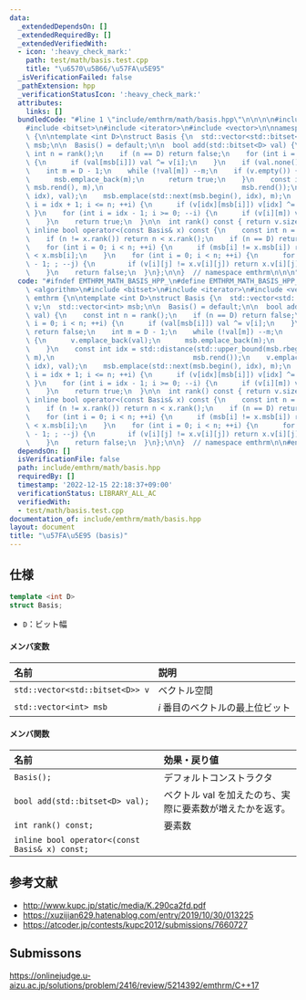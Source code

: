 ```yaml
---
data:
  _extendedDependsOn: []
  _extendedRequiredBy: []
  _extendedVerifiedWith:
  - icon: ':heavy_check_mark:'
    path: test/math/basis.test.cpp
    title: "\u6570\u5B66/\u57FA\u5E95"
  _isVerificationFailed: false
  _pathExtension: hpp
  _verificationStatusIcon: ':heavy_check_mark:'
  attributes:
    links: []
  bundledCode: "#line 1 \"include/emthrm/math/basis.hpp\"\n\n\n\n#include <algorithm>\n\
    #include <bitset>\n#include <iterator>\n#include <vector>\n\nnamespace emthrm\
    \ {\n\ntemplate <int D>\nstruct Basis {\n  std::vector<std::bitset<D>> v;\n  std::vector<int>\
    \ msb;\n\n  Basis() = default;\n\n  bool add(std::bitset<D> val) {\n    const\
    \ int n = rank();\n    if (n == D) return false;\n    for (int i = 0; i < n; ++i)\
    \ {\n      if (val[msb[i]]) val ^= v[i];\n    }\n    if (val.none()) return false;\n\
    \    int m = D - 1;\n    while (!val[m]) --m;\n    if (v.empty()) {\n      v.emplace_back(val);\n\
    \      msb.emplace_back(m);\n      return true;\n    }\n    const int idx = std::distance(std::upper_bound(msb.rbegin(),\
    \ msb.rend(), m),\n                                  msb.rend());\n    v.emplace(std::next(v.begin(),\
    \ idx), val);\n    msb.emplace(std::next(msb.begin(), idx), m);\n    for (int\
    \ i = idx + 1; i <= n; ++i) {\n      if (v[idx][msb[i]]) v[idx] ^= v[i];\n   \
    \ }\n    for (int i = idx - 1; i >= 0; --i) {\n      if (v[i][m]) v[i] ^= v[idx];\n\
    \    }\n    return true;\n  }\n\n  int rank() const { return v.size(); }\n\n \
    \ inline bool operator<(const Basis& x) const {\n    const int n = v.size();\n\
    \    if (n != x.rank()) return n < x.rank();\n    if (n == D) return false;\n\
    \    for (int i = 0; i < n; ++i) {\n      if (msb[i] != x.msb[i]) return msb[i]\
    \ < x.msb[i];\n    }\n    for (int i = 0; i < n; ++i) {\n      for (int j = msb[i]\
    \ - 1; ; --j) {\n        if (v[i][j] != x.v[i][j]) return x.v[i][j];\n      }\n\
    \    }\n    return false;\n  }\n};\n\n}  // namespace emthrm\n\n\n"
  code: "#ifndef EMTHRM_MATH_BASIS_HPP_\n#define EMTHRM_MATH_BASIS_HPP_\n\n#include\
    \ <algorithm>\n#include <bitset>\n#include <iterator>\n#include <vector>\n\nnamespace\
    \ emthrm {\n\ntemplate <int D>\nstruct Basis {\n  std::vector<std::bitset<D>>\
    \ v;\n  std::vector<int> msb;\n\n  Basis() = default;\n\n  bool add(std::bitset<D>\
    \ val) {\n    const int n = rank();\n    if (n == D) return false;\n    for (int\
    \ i = 0; i < n; ++i) {\n      if (val[msb[i]]) val ^= v[i];\n    }\n    if (val.none())\
    \ return false;\n    int m = D - 1;\n    while (!val[m]) --m;\n    if (v.empty())\
    \ {\n      v.emplace_back(val);\n      msb.emplace_back(m);\n      return true;\n\
    \    }\n    const int idx = std::distance(std::upper_bound(msb.rbegin(), msb.rend(),\
    \ m),\n                                  msb.rend());\n    v.emplace(std::next(v.begin(),\
    \ idx), val);\n    msb.emplace(std::next(msb.begin(), idx), m);\n    for (int\
    \ i = idx + 1; i <= n; ++i) {\n      if (v[idx][msb[i]]) v[idx] ^= v[i];\n   \
    \ }\n    for (int i = idx - 1; i >= 0; --i) {\n      if (v[i][m]) v[i] ^= v[idx];\n\
    \    }\n    return true;\n  }\n\n  int rank() const { return v.size(); }\n\n \
    \ inline bool operator<(const Basis& x) const {\n    const int n = v.size();\n\
    \    if (n != x.rank()) return n < x.rank();\n    if (n == D) return false;\n\
    \    for (int i = 0; i < n; ++i) {\n      if (msb[i] != x.msb[i]) return msb[i]\
    \ < x.msb[i];\n    }\n    for (int i = 0; i < n; ++i) {\n      for (int j = msb[i]\
    \ - 1; ; --j) {\n        if (v[i][j] != x.v[i][j]) return x.v[i][j];\n      }\n\
    \    }\n    return false;\n  }\n};\n\n}  // namespace emthrm\n\n#endif  // EMTHRM_MATH_BASIS_HPP_\n"
  dependsOn: []
  isVerificationFile: false
  path: include/emthrm/math/basis.hpp
  requiredBy: []
  timestamp: '2022-12-15 22:18:37+09:00'
  verificationStatus: LIBRARY_ALL_AC
  verifiedWith:
  - test/math/basis.test.cpp
documentation_of: include/emthrm/math/basis.hpp
layout: document
title: "\u57FA\u5E95 (basis)"
---
```



## 仕様

```cpp
template <int D>
struct Basis;
```

- `D`：ビット幅

#### メンバ変数

|名前|説明|
|:--|:--|
|`std::vector<std::bitset<D>> v`|ベクトル空間|
|`std::vector<int> msb`|$i$ 番目のベクトルの最上位ビット|

#### メンバ関数

|名前|効果・戻り値|
|:--|:--|
|`Basis();`|デフォルトコンストラクタ|
|`bool add(std::bitset<D> val);`|ベクトル $\mathrm{val}$ を加えたのち、実際に要素数が増えたかを返す。|
|`int rank() const;`|要素数|
|`inline bool operator<(const Basis& x) const;`||


## 参考文献

- http://www.kupc.jp/static/media/K.290ca2fd.pdf
- https://xuzijian629.hatenablog.com/entry/2019/10/30/013225
- https://atcoder.jp/contests/kupc2012/submissions/7660727


## Submissons

https://onlinejudge.u-aizu.ac.jp/solutions/problem/2416/review/5214392/emthrm/C++17
